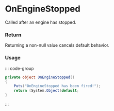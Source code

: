 <Badge type="danger" text="Carbon Compatible"/><Badge type="warning" text="Oxide Compatible"/>
# OnEngineStopped
Called after an engine has stopped.
### Return
Returning a non-null value cancels default behavior.

### Usage
::: code-group
```csharp [Example]
private object OnEngineStopped()
{
	Puts("OnEngineStopped has been fired!");
	return (System.Object)default;
}
```
:::
